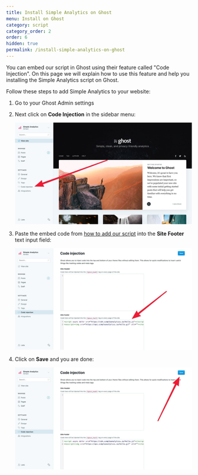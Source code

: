 ```yaml
---
title: Install Simple Analytics on Ghost
menu: Install on Ghost
category: script
category_order: 2
order: 6
hidden: true
permalink: /install-simple-analytics-on-ghost
---
```


You can embed our script in Ghost using their feature called "Code Injection". On this page we will explain how to use this feature and help you installing the Simple Analytics script on Ghost.

Follow these steps to add Simple Analytics to your website:

1. Go to your Ghost Admin settings
1. Next click on **Code Injection** in the sidebar menu:

    ![](/images/ghost-click-code-injection.jpg)

1. Paste the embed code from [how to add our script](/script) into the **Site Footer** text input field:

    ![](/images/ghost-add-code.jpg)

1. Click on **Save** and you are done:

    ![](/images/ghost-save-code.jpg)


<!-- Read more on implementing Simple Analytics in the [Ghost docs](https://docs.ghost.org/integrations/simpleanalytics/). -->

